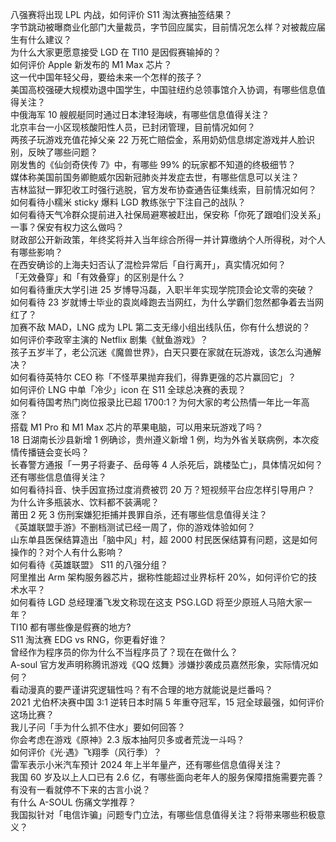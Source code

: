 八强赛将出现 LPL 内战，如何评价 S11 淘汰赛抽签结果？  
字节跳动被曝商业化部门大量裁员，字节回应属实，目前情况怎么样？对被裁应届生有什么建议？  
为什么大家更愿意接受 LGD 在 TI10 是因假赛输掉的？  
如何评价 Apple 新发布的 M1 Max 芯片？  
这一代中国年轻父母，要给未来一个怎样的孩子？  
美国高校强硬大规模劝退中国学生，中国驻纽约总领事馆介入协调，有哪些信息值得关注？  
中俄海军 10 艘舰艇同时通过日本津轻海峡，有哪些信息值得关注？  
北京丰台一小区现核酸阳性人员，已封闭管理，目前情况如何？  
两孩子玩游戏充值花掉父亲 22 万死亡赔偿金，系用奶奶信息绑定游戏并人脸识别，反映了哪些问题？  
刚发售的《仙剑奇侠传 7》中，有哪些 99% 的玩家都不知道的终极细节？  
媒体称美国前国务卿鲍威尔因新冠肺炎并发症去世，有哪些信息可以关注？  
吉林监狱一罪犯收工时强行逃脱，官方发布协查通告征集线索，目前情况如何？  
如何看待小糯米 sticky 爆料 LGD 教练张宁下注自己的战队？  
如何看待天气冷群众提前进入社保局避寒被赶出，保安称「你死了跟咱们没关系」一事？保安有权力这么做吗？  
财政部公开新政策，年终奖将并入当年综合所得一并计算缴纳个人所得税，对个人有哪些影响？  
在西安确诊的上海夫妇否认了混检异常后「自行离开」，真实情况如何？  
「无效叠穿」和「有效叠穿」的区别是什么？  
如何看待重庆大学引进 25 岁博导冯磊，入职半年实现学院顶会论文零的突破？  
如何看待 23 岁就博士毕业的袁岚峰跑去当网红，为什么学霸们忽然都争着去当网红了？  
加赛不敌 MAD，LNG 成为 LPL 第二支无缘小组出线队伍，你有什么想说的？  
如何评价李政宰主演的 Netflix 剧集《鱿鱼游戏》？  
孩子五岁半了，老公沉迷《魔兽世界》，白天只要在家就在玩游戏，该怎么沟通解决？  
如何看待英特尔 CEO 称「不怪苹果抛弃我们，得靠更强的芯片赢回它」？  
如何评价 LNG 中单「冷少」icon 在 S11 全球总决赛的表现？  
如何看待国考热门岗位报录比已超 1700:1？为何大家的考公热情一年比一年高涨？  
搭载 M1 Pro 和 M1 Max 芯片的苹果电脑，可以用来玩游戏了吗？  
18 日湖南长沙县新增 1 例确诊，贵州遵义新增 1 例，均为外省关联病例，本次疫情传播链会变长吗？  
长春警方通报「一男子将妻子、岳母等 4 人杀死后，跳楼坠亡」，具体情况如何？还有哪些信息值得关注？  
如何看待抖音、快手因宣扬过度消费被罚 20 万？短视频平台应怎样引导用户？  
为什么许多瓶装水、饮料都不装满呢？  
莆田 2 死 3 伤刑案嫌犯拒捕并畏罪自杀，还有哪些信息值得关注？  
《英雄联盟手游》不删档测试已经一周了，你的游戏体验如何？  
山东单县医保结算造出「脑中风」村，超 2000 村民医保结算有问题，这是如何操作的？对个人有什么影响？  
如何看待《英雄联盟》 S11 的八强分组？  
阿里推出 Arm 架构服务器芯片，据称性能超过业界标杆 20%，如何评价它的技术水平？  
如何看待 LGD 总经理潘飞发文称现在这支 PSG.LGD 将至少原班人马陪大家一年？  
TI10 都有哪些像是假赛的地方?  
S11 淘汰赛 EDG vs RNG，你更看好谁？  
曾经作为程序员的你为什么不当程序员了？现在在做什么？  
A-soul 官方发声明称腾讯游戏《QQ 炫舞》涉嫌抄袭成员嘉然形象，实际情况如何？  
看动漫真的要严谨讲究逻辑性吗？有不合理的地方就能说是烂番吗？  
2021 尤伯杯决赛中国 3:1 逆转日本时隔 5 年重夺冠军，15 冠全球最强，如何评价这场比赛？  
我儿子问「手为什么抓不住水」要如何回答？  
你会考虑在游戏《原神》2.3 版本抽阿贝多或者荒泷一斗吗？  
如何评价《光·遇》飞翔季（风行季）？  
雷军表示小米汽车预计 2024 年上半年量产，还有哪些信息值得关注？  
我国 60 岁及以上人口已有 2.6 亿，有哪些面向老年人的服务保障措施需要完善？  
有没有一看就停不下来的古言小说？  
有什么 A-SOUL 伤痛文学推荐？  
我国拟针对「电信诈骗」问题专门立法，有哪些信息值得关注？将带来哪些积极意义？  
